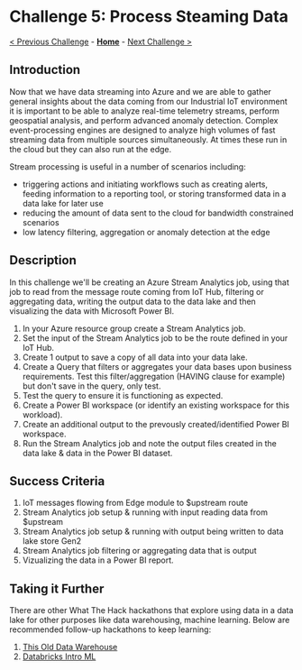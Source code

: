 # Challenge 5: Process Steaming Data

[< Previous Challenge](./Challenge-04.md) - **[Home](../README.md)** - [Next Challenge >](./Challenge-06.md)

## Introduction

Now that we have data streaming into Azure and we are able to gather general insights about the data coming from our Industrial IoT environment it is important to be able to analyze real-time telemetry streams, perform geospatial analysis, and perform advanced anomaly detection. Complex event-processing engines are designed to analyze high volumes of fast streaming data from multiple sources simultaneously. At times these run in the cloud but they can also run at the edge.

Stream processing is useful in a number of scenarios including:

  - triggering actions and initiating workflows such as creating alerts, feeding information to a reporting tool, or storing transformed data in a data lake for later use
  - reducing the amount of data sent to the cloud for bandwidth constrained scenarios
  - low latency filtering, aggregation or anomaly detection at the edge

## Description
In this challenge we'll be creating an Azure Stream Analytics job, using that job to read from the message route coming from IoT Hub, filtering or aggregating data, writing the output data to the data lake and then visualizing the data with Microsoft Power BI. 

1. In your Azure resource group create a Stream Analytics job.
2. Set the input of the Stream Analytics job to be the route defined in your IoT Hub.
3. Create 1 output to save a copy of all data into your data lake.
4. Create a Query that filters or aggregates your data bases upon business requirements. Test this filter/aggregation (HAVING clause for example) but don't save in the query, only test.
5. Test the query to ensure it is functioning as expected.
6. Create a Power BI workspace (or identify an existing workspace for this workload).
7. Create an additional output to the prevously created/identified Power BI workspace.
8. Run the Stream Analytics job and note the output files created in the data lake & data in the Power BI dataset.

## Success Criteria

1. IoT messages flowing from Edge module to $upstream route
2. Stream Analytics job setup & running with input reading data from $upstream
3. Stream Analytics job setup & running with output being written to data lake store Gen2
4. Stream Analytics job filtering or aggregating data that is output
5. Vizualizing the data in a Power BI report.

## Taking it Further

There are other What The Hack hackathons that explore using data in a data lake for other purposes like data warehousing, machine learning. Below are recommended follow-up hackathons to keep learning:

1. [This Old Data Warehouse](https://github.com/microsoft/WhatTheHack/tree/master/019-ThisOldDataWarehouse)
2. [Databricks Intro ML](https://github.com/microsoft/WhatTheHack/tree/master/008-DatabricksIntroML)